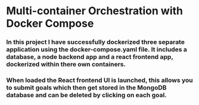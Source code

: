 # Multi-container Orchestration with Docker Compose

### In this project I have successfully dockerized three separate application using the docker-compose.yaml file.  It includes a database, a node backend app and a react frontend app, dockerized within there own containers.
### When loaded the React frontend UI is launched, this allows you to submit goals which then get stored in the MongoDB database and can be deleted by clicking on each goal. 



